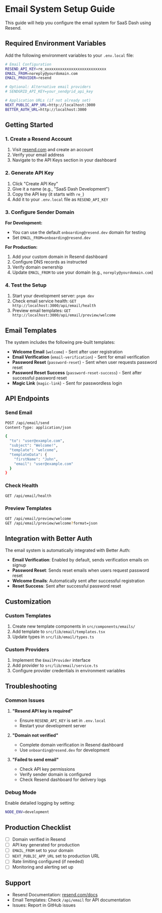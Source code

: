 # Email System Setup Guide

This guide will help you configure the email system for SaaS Dash using Resend.

## Required Environment Variables

Add the following environment variables to your `.env.local` file:

```bash
# Email Configuration
RESEND_API_KEY=re_xxxxxxxxxxxxxxxxxxxxxxxxxxxx
EMAIL_FROM=noreply@yourdomain.com
EMAIL_PROVIDER=resend

# Optional: Alternative email providers
# SENDGRID_API_KEY=your_sendgrid_api_key

# Application URLs (if not already set)
NEXT_PUBLIC_APP_URL=http://localhost:3000
BETTER_AUTH_URL=http://localhost:3000
```

## Getting Started

### 1. Create a Resend Account

1. Visit [resend.com](https://resend.com) and create an account
2. Verify your email address
3. Navigate to the API Keys section in your dashboard

### 2. Generate API Key

1. Click "Create API Key"
2. Give it a name (e.g., "SaaS Dash Development")
3. Copy the API key (it starts with `re_`)
4. Add it to your `.env.local` file as `RESEND_API_KEY`

### 3. Configure Sender Domain

**For Development:**

- You can use the default `onboarding@resend.dev` domain for testing
- Set `EMAIL_FROM=onboarding@resend.dev`

**For Production:**

1. Add your custom domain in Resend dashboard
2. Configure DNS records as instructed
3. Verify domain ownership
4. Update `EMAIL_FROM` to use your domain (e.g., `noreply@yourdomain.com`)

### 4. Test the Setup

1. Start your development server: `pnpm dev`
2. Check email service health: `GET http://localhost:3000/api/email/health`
3. Preview email templates: `GET http://localhost:3000/api/email/preview/welcome`

## Email Templates

The system includes the following pre-built templates:

- **Welcome Email** (`welcome`) - Sent after user registration
- **Email Verification** (`email-verification`) - Sent for email verification
- **Password Reset** (`password-reset`) - Sent when user requests password reset
- **Password Reset Success** (`password-reset-success`) - Sent after successful password reset
- **Magic Link** (`magic-link`) - Sent for passwordless login

## API Endpoints

### Send Email

```bash
POST /api/email/send
Content-Type: application/json

{
  "to": "user@example.com",
  "subject": "Welcome!",
  "template": "welcome",
  "templateData": {
    "firstName": "John",
    "email": "user@example.com"
  }
}
```

### Check Health

```bash
GET /api/email/health
```

### Preview Templates

```bash
GET /api/email/preview/welcome
GET /api/email/preview/welcome?format=json
```

## Integration with Better Auth

The email system is automatically integrated with Better Auth:

- **Email Verification**: Enabled by default, sends verification emails on signup
- **Password Reset**: Sends reset emails when users request password reset
- **Welcome Emails**: Automatically sent after successful registration
- **Reset Success**: Sent after successful password reset

## Customization

### Custom Templates

1. Create new template components in `src/components/emails/`
2. Add template to `src/lib/email/templates.tsx`
3. Update types in `src/lib/email/types.ts`

### Custom Providers

1. Implement the `EmailProvider` interface
2. Add provider to `src/lib/email/service.ts`
3. Configure provider credentials in environment variables

## Troubleshooting

### Common Issues

1. **"Resend API key is required"**
   - Ensure `RESEND_API_KEY` is set in `.env.local`
   - Restart your development server

2. **"Domain not verified"**
   - Complete domain verification in Resend dashboard
   - Use `onboarding@resend.dev` for development

3. **"Failed to send email"**
   - Check API key permissions
   - Verify sender domain is configured
   - Check Resend dashboard for delivery logs

### Debug Mode

Enable detailed logging by setting:

```bash
NODE_ENV=development
```

## Production Checklist

- [ ] Domain verified in Resend
- [ ] API key generated for production
- [ ] `EMAIL_FROM` set to your domain
- [ ] `NEXT_PUBLIC_APP_URL` set to production URL
- [ ] Rate limiting configured (if needed)
- [ ] Monitoring and alerting set up

## Support

- Resend Documentation: [resend.com/docs](https://resend.com/docs)
- Email Templates: Check `/api/email` for API documentation
- Issues: Report in GitHub issues
